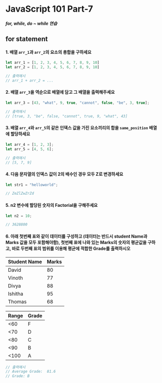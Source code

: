 # JavaScript 101 Part-7

##### for, while, do ~ while 연습



## for statement 


#### 1. 배열 `arr_1`과 `arr_2`의 요소의 총합을 구하세요

```javascript
let arr_1 = [1, 2, 3, 4, 5, 6, 7, 8, 9, 10]
let arr_2 = [1, 2, 3, 4, 5, 6, 7, 8, 9, 10]

// 출력예시
// arr_1 + arr_2 = ...
```

#### 2. 배열 `arr_3`을 역순으로 배열에 담고 그 배열을 출력해주세요

```javascript
let arr_3 = [43, "what", 9, true, "cannot", false, "be", 3, true];

// 출력예시
// [true, 3, "be", false, "cannot", true, 9, "what", 43]
```

#### 3. 배열 `arr_4`와 `arr_5`의 같은 인덱스 값을 가진 요소끼리의 합을 `same_position` 배열에 할당하세요

```javascript
let arr_4 = [1, 2, 3];
let arr_5 = [4, 5, 6];

// 출력예시
// [5, 7, 9]
```
#### 4. 다음 문자열의 인덱스 값이 2의 배수인 경우 모두 Z로 변경하세요

```javascript
let str1 = "helloworld";

// ZeZlZwZrZd
```

#### 5. n2 변수에 할당된 숫자의 Factorial을 구해주세요

```javascript
let n2 = 10;

// 3628800
```

#### 6. 아래 첫번째 표와 같이 데이터를 구성하고 (데이터는 반드시 student Name과 Marks 값을 모두 포함해야함), 첫번째 표에 나와 있는 Marks의 숫자의 평균값을 구하고, 바로 두번째 표의 범위를 이용해 평균에 적합한 Grade를 출력하시오

| **Student Name** | **Marks** |
| :--------------- | :-------- |
| David            | 80        |
| Vinoth           | 77        |
| Divya            | 88        |
| Ishitha          | 95        |
| Thomas           | 68        |

| **Range** | **Grade** |
| :-------- | :-------- |
| <60       | F         |
| <70       | D         |
| <80       | C         |
| <90       | B         |
| <100      | A         |

```javascript
// 출력예시
// Average Grade:  81.6
// Grade: B
```

































